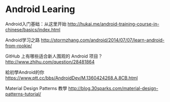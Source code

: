 # Android Learing
Android入门基础：从这里开始
http://hukai.me/android-training-course-in-chinese/basics/index.html

Android学习之路
http://stormzhang.com/android/2014/07/07/learn-android-from-rookie/

GitHub 上有哪些适合新人围观的 Android 项目？
http://www.zhihu.com/question/28481864

給初學Android的你
https://www.ptt.cc/bbs/AndroidDev/M.1360424268.A.8CB.html

Material Design Patterns 教學 
http://blog.30sparks.com/material-design-patterns-tutorial/
